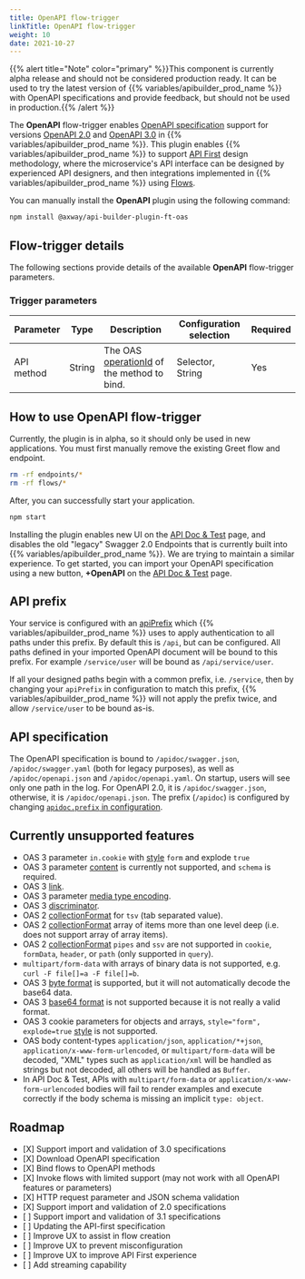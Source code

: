 ```yaml
---
title: OpenAPI flow-trigger
linkTitle: OpenAPI flow-trigger
weight: 10
date: 2021-10-27
---
```


{{% alert title="Note" color="primary" %}}This component is currently alpha release and should not be considered production ready. It can be used to try the latest version of {{% variables/apibuilder_prod_name %}} with OpenAPI specifications and provide feedback, but should not be used in production.{{% /alert %}}

The **OpenAPI** flow-trigger enables [OpenAPI specification](https://swagger.io/resources/open-api/) support for versions [OpenAPI 2.0](https://swagger.io/specification/v2/) and [OpenAPI 3.0](https://swagger.io/specification/) in {{% variables/apibuilder_prod_name %}}. This plugin enables {{% variables/apibuilder_prod_name %}} to support [API First](https://blog.axway.com/amplify-products/api-management/api-first-design) design methodology, where the microservice's API interface can be designed by experienced API designers, and then integrations implemented in {{% variables/apibuilder_prod_name %}} using [Flows](/docs/developer_guide/flows/).

You can manually install the **OpenAPI** plugin using the following command:

```bash
npm install @axway/api-builder-plugin-ft-oas
```

## Flow-trigger details

The following sections provide details of the available **OpenAPI** flow-trigger parameters.

### Trigger parameters

| Parameter | Type | Description | Configuration selection | Required |
| --- | --- | --- | --- | --- |
| API method | String | The OAS [operationId](https://swagger.io/specification/#operationObject) of the method to bind. | Selector, String | Yes |

## How to use OpenAPI flow-trigger

Currently, the plugin is in alpha, so it should only be used in new applications.  You must first manually remove the existing Greet flow and endpoint.

```bash
rm -rf endpoints/*
rm -rf flows/*
```

After, you can successfully start your application.

```bash
npm start
```

Installing the plugin enables new UI on the [API Doc & Test](/docs/developer_guide/console#api-doc-test-tab) page, and disables the old "legacy" Swagger 2.0 Endpoints that is currently built into {{% variables/apibuilder_prod_name %}}. We are trying to maintain a similar experience. To get started, you can import your OpenAPI specification using a new button, **+OpenAPI** on the [API Doc & Test](/docs/developer_guide/console#api-doc-test-tab) page.

## API prefix

Your service is configured with an [apiPrefix](/docs/developer_guide/project/configuration/project_configuration#apiprefix) which {{% variables/apibuilder_prod_name %}} uses to apply authentication to all paths under this prefix. By default this is `/api`, but can be configured.
All paths defined in your imported OpenAPI document will be bound to this prefix. For example `/service/user` will be bound as `/api/service/user`.

If all your designed paths begin with a common prefix, i.e. `/service`, then by changing your `apiPrefix` in configuration to match this prefix, {{% variables/apibuilder_prod_name %}} will not apply the prefix twice, and allow `/service/user` to be bound as-is.

## API specification

The OpenAPI specification is bound to `/apidoc/swagger.json`, `/apidoc/swagger.yaml` (both for legacy purposes), as well as `/apidoc/openapi.json` and `/apidoc/openapi.yaml`. On startup, users will see only one path in the log. For OpenAPI 2.0, it is `/apidoc/swagger.json`, otherwise, it is `/apidoc/openapi.json`.
The prefix (`/apidoc`) is configured by changing [`apidoc.prefix` in configuration](/docs/developer_guide/project/configuration/project_configuration#apidoc).



## Currently unsupported features

* OAS 3 parameter `in.cookie` with [style](https://github.com/OAI/OpenAPI-Specification/blob/main/versions/3.1.0.md#style-examples) `form` and explode `true`
* OAS 3 parameter [content](https://github.com/OAI/OpenAPI-Specification/blob/main/versions/3.1.0.md#parameterObject) is currently not supported, and `schema` is required.
* OAS 3 [link](https://github.com/OAI/OpenAPI-Specification/blob/main/versions/3.0.0.md#link-object).
* OAS 3 parameter [media type encoding](https://github.com/OAI/OpenAPI-Specification/blob/main/versions/3.0.0.md#encodingObject).
* OAS 3 [discriminator](https://github.com/OAI/OpenAPI-Specification/blob/main/versions/3.0.0.md#discriminatorObject).
* OAS 2 [collectionFormat](https://github.com/OAI/OpenAPI-Specification/blob/main/versions/2.0.md#fixed-fields-7) for `tsv` (tab separated value).
* OAS 2 [collectionFormat](https://github.com/OAI/OpenAPI-Specification/blob/main/versions/2.0.md#fixed-fields-7) array of items more than one level deep (i.e. does not support array of array items).
* OAS 2 [collectionFormat](https://github.com/OAI/OpenAPI-Specification/blob/main/versions/2.0.md#fixed-fields-7) `pipes` and `ssv` are not supported in `cookie`, `formData`, `header`, or `path` (only supported in `query`).
* `multipart/form-data` with arrays of binary data is not supported, e.g. `curl -F file[]=a -F file[]=b`.
* OAS 3 [byte format](https://github.com/OAI/OpenAPI-Specification/blob/main/versions/3.0.0.md#data-types) is supported, but it will not automatically decode the base64 data.
* OAS 3 [base64 format](https://github.com/OAI/OpenAPI-Specification/blob/main/versions/3.0.0.md#considerations-for-file-uploads) is not supported because it is not really a valid format.
* OAS 3 cookie parameters for objects and arrays, `style="form", explode=true` [style](https://github.com/OAI/OpenAPI-Specification/blob/main/versions/3.0.0.md#style-examples) is not supported.
* OAS body content-types `application/json`, `application/*+json`, `application/x-www-form-urlencoded`, or `multipart/form-data` will be decoded, "XML" types such as `application/xml` will be handled as strings but not decoded, all others will be handled as `Buffer`.
* In API Doc & Test, APIs with `multipart/form-data` or `application/x-www-form-urlencoded` bodies will fail to render examples and execute correctly if the body schema is missing an implicit `type: object`.

## Roadmap

* \[X] Support import and validation of 3.0 specifications
* \[X] Download OpenAPI specification
* \[X] Bind flows to OpenAPI methods
* \[X] Invoke flows with limited support (may not work with all OpenAPI features or parameters)
* \[X] HTTP request parameter and JSON schema validation
* \[X] Support import and validation of 2.0 specifications
* \[ ] Support import and validation of 3.1 specifications
* \[ ] Updating the API-first specification
* \[ ] Improve UX to assist in flow creation
* \[ ] Improve UX to prevent misconfiguration
* \[ ] Improve UX to improve API First experience
* \[ ] Add streaming capability
